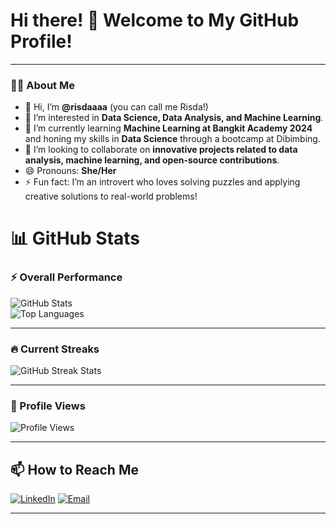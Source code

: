 # Hi there! 👋 Welcome to My GitHub Profile!

---

### 👩‍💻 About Me
- 👋 Hi, I’m **@risdaaaa** (you can call me Risda!)
- 👀 I’m interested in **Data Science, Data Analysis, and Machine Learning**.
- 🌱 I’m currently learning **Machine Learning at Bangkit Academy 2024** and honing my skills in **Data Science** through a bootcamp at Dibimbing.
- 💞️ I’m looking to collaborate on **innovative projects related to data analysis, machine learning, and open-source contributions**.
- 😄 Pronouns: **She/Her**
- ⚡ Fun fact: I’m an introvert who loves solving puzzles and applying creative solutions to real-world problems!

# 📊 GitHub Stats

### ⚡ Overall Performance
![GitHub Stats](https://github-readme-stats.vercel.app/api?username=risdaaaa&show_icons=true&theme=tokyonight&hide_border=true)  
![Top Languages](https://github-readme-stats.vercel.app/api/top-langs/?username=risdaaaa&layout=compact&theme=tokyonight&hide_border=true)

---

### 🔥 Current Streaks
![GitHub Streak Stats](https://streak-stats.demolab.com?user=risdaaaa&theme=tokyonight&hide_border=true)

---

### 👀 Profile Views
![Profile Views](https://komarev.com/ghpvc/?username=risdaaaa&color=blueviolet&style=flat-square)

---

## 📫 How to Reach Me

[![LinkedIn](https://img.shields.io/badge/LinkedIn-0A66C2?style=for-the-badge&logo=linkedin&logoColor=white)](https://www.linkedin.com/in/dwi-krisdanarti/)
[![Email](https://img.shields.io/badge/Email-EA4335?style=for-the-badge&logo=gmail&logoColor=white)](mailto:dwikrisda2@gmail.com)


---



<!---
risdaaaa/risdaaaa is a ✨ special ✨ repository because its `README.md` (this file) appears on your GitHub profile.
You can click the Preview link to take a look at your changes.
--->
